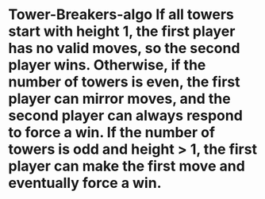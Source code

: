 # Tower-Breakers-algo If all towers start with height 1, the first player has no valid moves, so the second player wins. Otherwise, if the number of towers is even, the first player can mirror moves, and the second player can always respond to force a win. If the number of towers is odd and height > 1, the first player can make the first move and eventually force a win.
